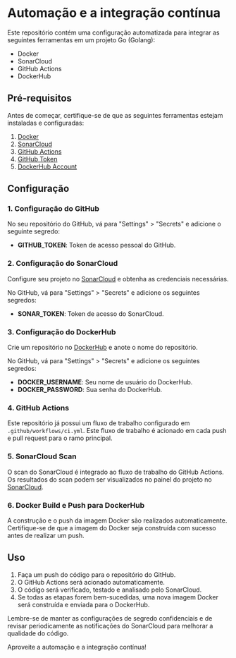# Automação e a integração contínua
Este repositório contém uma configuração automatizada para integrar as seguintes ferramentas em um projeto Go (Golang):

- Docker
- SonarCloud
- GitHub Actions
- DockerHub

## Pré-requisitos

Antes de começar, certifique-se de que as seguintes ferramentas estejam instaladas e configuradas:

1. [Docker](https://docs.docker.com/get-docker/)
2. [SonarCloud](https://sonarcloud.io/)
3. [GitHub Actions](https://docs.github.com/en/actions)
4. [GitHub Token](https://docs.github.com/en/github/authenticating-to-github/keeping-your-account-and-data-secure/creating-a-personal-access-token)
5. [DockerHub Account](https://hub.docker.com/)

## Configuração

### 1. Configuração do GitHub

No seu repositório do GitHub, vá para "Settings" > "Secrets" e adicione o seguinte segredo:

- **GITHUB_TOKEN**: Token de acesso pessoal do GitHub.

### 2. Configuração do SonarCloud

Configure seu projeto no [SonarCloud](https://sonarcloud.io/) e obtenha as credenciais necessárias.

No GitHub, vá para "Settings" > "Secrets" e adicione os seguintes segredos:

- **SONAR_TOKEN**: Token de acesso do SonarCloud.

### 3. Configuração do DockerHub

Crie um repositório no [DockerHub](https://hub.docker.com/) e anote o nome do repositório.

No GitHub, vá para "Settings" > "Secrets" e adicione os seguintes segredos:

- **DOCKER_USERNAME**: Seu nome de usuário do DockerHub.
- **DOCKER_PASSWORD**: Sua senha do DockerHub.

### 4. GitHub Actions

Este repositório já possui um fluxo de trabalho configurado em `.github/workflows/ci.yml`. Este fluxo de trabalho é acionado em cada push e pull request para o ramo principal.

### 5. SonarCloud Scan

O scan do SonarCloud é integrado ao fluxo de trabalho do GitHub Actions. Os resultados do scan podem ser visualizados no painel do projeto no [SonarCloud](https://sonarcloud.io/).

### 6. Docker Build e Push para DockerHub

A construção e o push da imagem Docker são realizados automaticamente. Certifique-se de que a imagem do Docker seja construída com sucesso antes de realizar um push.

## Uso

1. Faça um push do código para o repositório do GitHub.
2. O GitHub Actions será acionado automaticamente.
3. O código será verificado, testado e analisado pelo SonarCloud.
4. Se todas as etapas forem bem-sucedidas, uma nova imagem Docker será construída e enviada para o DockerHub.

Lembre-se de manter as configurações de segredo confidenciais e de revisar periodicamente as notificações do SonarCloud para melhorar a qualidade do código.

Aproveite a automação e a integração contínua!